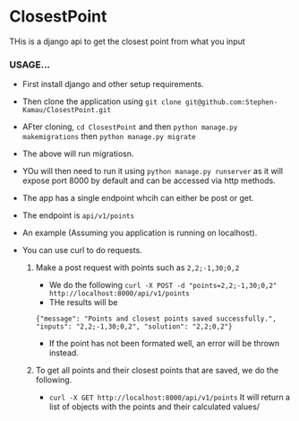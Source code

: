 # ClosestPoint
THis is a django api to get the closest point from what you input


### USAGE...
- First install django and other setup requirements.
- Then clone the application using `git clone git@github.com:Stephen-Kamau/ClosestPoint.git`
- AFter cloning, `cd ClosestPoint` and then `python manage.py makemigrations` then `python manage.py migrate`
- The above will run migratiosn.
- YOu will then need to run it using `python manage.py runserver` as it will expose port 8000 by default and can be accessed via http methods.

- The app has a single endpoint whcih can either be post or get.
- The endpoint is  `api/v1/points`
- An example (Assuming you application is running on localhost).

- You can use curl to do requests.
    1. Make a post request with points such as `2,2;-1,30;0,2`
        -  We do the following `curl -X POST -d "points=2,2;-1,30;0,2" http://localhost:8000/api/v1/points`
        - THe results will be
        ````
        {"message": "Points and closest points saved successfully.", "inputs": "2,2;-1,30;0,2", "solution": "2,2;0,2"}
        ````
        - If the point has not been formated well, an error will be thrown instead.

    2. To get all points and their closest points that are saved, we do the following.
        -  `curl -X GET http://localhost:8000/api/v1/points`  It will return a list of objects with the points and their calculated values/
        
